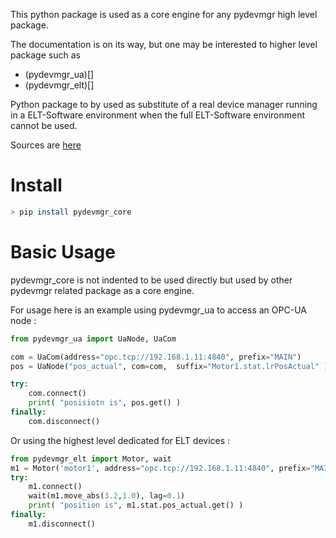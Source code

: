 
This python package is used as a core engine for any pydevmgr high level package. 

The documentation is on its way, but one may be interested to higher level package such as 
- (pydevmgr_ua)[]
- (pydevmgr_elt)[]


Python package to by used as substitute of a real device manager running in a ELT-Software environment when the full ELT-Software environment cannot be used. 



Sources are [here](https://github.com/efisoft-elt/pydevmgr_core)


# Install

```bash
> pip install pydevmgr_core 
```

# Basic Usage

pydevmgr_core is not indented to be used directly but used by other pydevmgr related package as a core engine. 

For usage here is an example using pydevmgr_ua to access an OPC-UA node : 

```python
from pydevmgr_ua import UaNode, UaCom

com = UaCom(address="opc.tcp://192.168.1.11:4840", prefix="MAIN")
pos = UaNode("pos_actual", com=com,  suffix="Motor1.stat.lrPosActual" )

try:
    com.connect()
    print( "posisiotn is", pos.get() )
finally:
    com.disconnect()

```

Or using the highest level dedicated for ELT devices  : 


```python 
from pydevmgr_elt import Motor, wait
m1 = Motor('motor1', address="opc.tcp://192.168.1.11:4840", prefix="MAIN.Motor1")
try:
    m1.connect()    
    wait(m1.move_abs(3.2,1.0), lag=0.1)
    print( "position is", m1.stat.pos_actual.get() )
finally:
    m1.disconnect()
```
